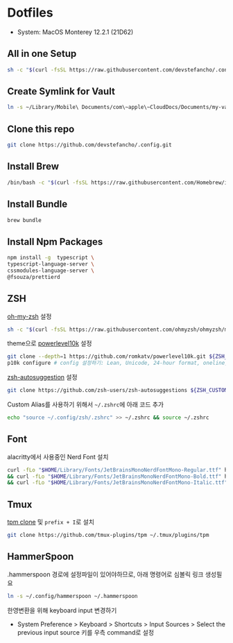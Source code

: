 # Dotfiles
- System: MacOS Monterey 12.2.1 (21D62)

## All in one Setup
```bash
sh -c "$(curl -fsSL https://raw.githubusercontent.com/devstefancho/.config/main/setup.sh)"
```

## Create Symlink for Vault

```bash
ln -s ~/Library/Mobile\ Documents/com\~apple\~CloudDocs/Documents/my-vault ~/Vault
```

## Clone this repo
```bash
git clone https://github.com/devstefancho/.config.git
```

## Install Brew
```bash
/bin/bash -c "$(curl -fsSL https://raw.githubusercontent.com/Homebrew/install/HEAD/install.sh)"
```

## Install Bundle
```bash
brew bundle
```

## Install Npm Packages
```bash
npm install -g  typescript \
typescript-language-server \
cssmodules-language-server \
@fsouza/prettierd
```

## ZSH
[oh-my-zsh](https://github.com/ohmyzsh/ohmyzsh#basic-installation) 설정
```bash
sh -c "$(curl -fsSL https://raw.githubusercontent.com/ohmyzsh/ohmyzsh/master/tools/install.sh)"
```

theme으로 [powerlevel10k](https://github.com/romkatv/powerlevel10k#oh-my-zsh) 설정
```bash
git clone --depth=1 https://github.com/romkatv/powerlevel10k.git ${ZSH_CUSTOM:-$HOME/.oh-my-zsh/custom}/themes/powerlevel10k
p10k configure # config 설정하기: Lean, Unicode, 24-hour format, oneline, compact, few icons, concise, transient yes, Verbose
```

[zsh-autosuggestion](https://github.com/zsh-users/zsh-autosuggestions/blob/master/INSTALL.md#oh-my-zsh) 설정
```bash
git clone https://github.com/zsh-users/zsh-autosuggestions ${ZSH_CUSTOM:-~/.oh-my-zsh/custom}/plugins/zsh-autosuggestions
```

Custom Alias를 사용하기 위해서 `~/.zshrc`에 아래 코드 추가
```bash
echo "source ~/.config/zsh/.zshrc" >> ~/.zshrc && source ~/.zshrc
```

## Font
alacritty에서 사용중인 Nerd Font 설치
```bash
curl -fLo "$HOME/Library/Fonts/JetBrainsMonoNerdFontMono-Regular.ttf" https://github.com/ryanoasis/nerd-fonts/raw/master/patched-fonts/JetBrainsMono/Ligatures/Regular/JetBrainsMonoNerdFontMono-Regular.ttf \
&& curl -fLo "$HOME/Library/Fonts/JetBrainsMonoNerdFontMono-Bold.ttf" https://github.com/ryanoasis/nerd-fonts/raw/master/patched-fonts/JetBrainsMono/Ligatures/Bold/JetBrainsMonoNerdFontMono-Bold.ttf \
&& curl -fLo "$HOME/Library/Fonts/JetBrainsMonoNerdFontMono-Italic.ttf" https://github.com/ryanoasis/nerd-fonts/raw/master/patched-fonts/JetBrainsMono/Ligatures/Italic/JetBrainsMonoNerdFontMono-Italic.ttf
```

## Tmux
[tpm clone](https://github.com/tmux-plugins/tpm#installation) 및 `prefix + I`로 설치
```bash
git clone https://github.com/tmux-plugins/tpm ~/.tmux/plugins/tpm
```

## HammerSpoon
.hammerspoon 경로에 설정파일이 있어야하므로, 아래 명령어로 심볼릭 링크 생성필요
```bash
ln -s ~/.config/hammerspoon ~/.hammerspoon
```

한영변환을 위해 keyboard input 변경하기
- System Preference > Keyboard > Shortcuts > Input Sources > Select the previous input source 키를 우측 command로 설정


